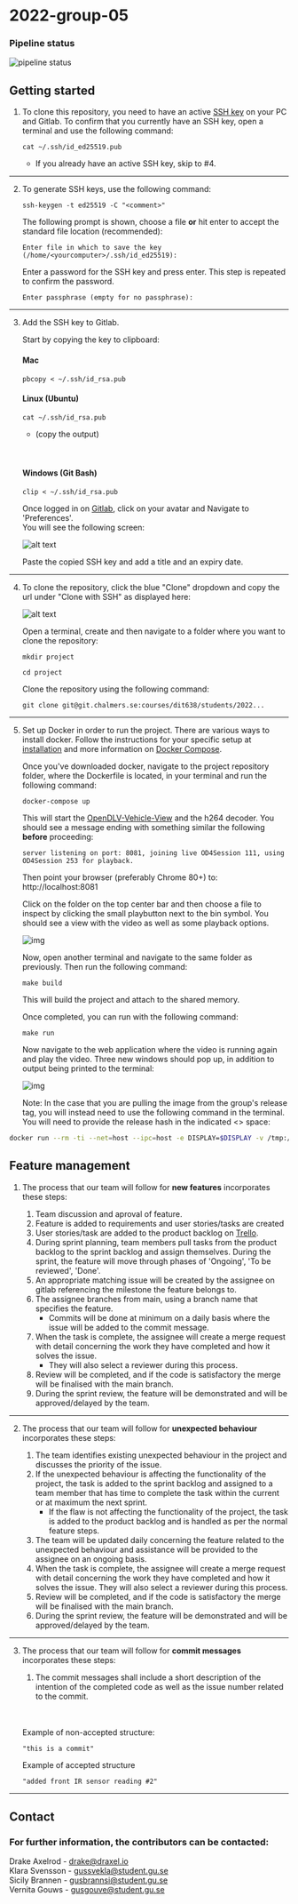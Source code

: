 # 2022-group-05
### Pipeline status
![[pipeline status](https://git.chalmers.se/courses/dit638/students/2022-group-05/badges/main/pipeline.svg)](https://git.chalmers.se/courses/dit638/students/2022-group-05/-/commits/main)

## Getting started


1. To clone this repository, you need to have an active [SSH key](https://docs.gitlab.com/ee/user/ssh.html) on your PC and Gitlab. To confirm that you currently have an SSH key, open a terminal and use the following command: 

    ```shell 
    cat ~/.ssh/id_ed25519.pub                                     
    ```
    - If you already have an active SSH key, skip to #4.

---


2. To generate SSH keys, use the following command:

    ```
    ssh-keygen -t ed25519 -C "<comment>"                      
    ```

    The following prompt is shown, choose a file **or** hit enter to accept the standard file location (recommended):

    ```
    Enter file in which to save the key (/home/<yourcomputer>/.ssh/id_ed25519): 
    ```

    Enter a password for the SSH key and press enter. This step is repeated to confirm the password.

    ```
    Enter passphrase (empty for no passphrase): 
    ```
---
3. Add the SSH key to Gitlab.  
    
    Start by copying the key to clipboard:
    #### Mac
    ```
    pbcopy < ~/.ssh/id_rsa.pub
    ```
    #### Linux (Ubuntu)
    ```
    cat ~/.ssh/id_rsa.pub
    ```
    - (copy the output)
    </br>
    </br>

    #### Windows (Git Bash)
    ```
    clip < ~/.ssh/id_rsa.pub
    ```

    Once logged in on [Gitlab](https://git.chalmers.se/), click on your avatar and Navigate to 'Preferences'.  
    You will see the following screen:

    ![alt text](https://imgs.search.brave.com/jlUvYfoLOeAh8eXaAKnWDm4FFIJ0lvnNsHs28l5C0sc/rs:fit:1200:944:1/g:ce/aHR0cHM6Ly91cGxv/YWQtaW1hZ2VzLmpp/YW5zaHUuaW8vdXBs/b2FkX2ltYWdlcy82/MjY2NzM0LWVlM2E1/Y2QwNGY5MWI1ODUu/cG5n)

    Paste the copied SSH key and add a title and an expiry date.

---

4. To clone the repository, click the blue "Clone"
 dropdown and copy the url under "Clone with SSH" as displayed here:

    ![alt text](https://imgur.com/Fq2jXaQ.png)

    Open a terminal, create and then navigate to a folder where you want to clone the repository:

    ``` 
    mkdir project
    ```

    ``` 
    cd project
    ```

    Clone the repository using the following command:

    ```
    git clone git@git.chalmers.se:courses/dit638/students/2022...
    ```

---

5. Set up Docker in order to run the project. There are various ways to install docker. Follow the instructions for your specific setup at [installation](https://docs.docker.com/get-docker/) and more information on [Docker Compose](https://docs.docker.com/compose/install/).

    Once you've downloaded docker, navigate to the project repository folder, where the Dockerfile is located, in your terminal and run the following command:
    ```
    docker-compose up
    ```

    This will start the [OpenDLV-Vehicle-View](https://github.com/chalmers-revere/opendlv-vehicle-view) and the h264 decoder. You should see a message ending with something similar the following **before** proceeding:
    ```
    server listening on port: 8081, joining live OD4Session 111, using OD4Session 253 for playback.
    ```

    Then point your browser (preferably Chrome 80+) to: http://localhost:8081 

    Click on the folder on the top center bar and then choose a file to inspect by clicking the small playbutton next to the bin symbol. You should see a view with the video as well as some playback options. 

    ![img](resources/dlv.PNG)

    Now, open another terminal and navigate to the same folder as previously. Then run the following command:
    ```
    make build
    ```
    This will build the project and attach to the shared memory. 
    
    Once completed, you can run with the following command:

    ```
    make run
    ```
    Now navigate to the web application where the video is running again and play the video. Three new windows should pop up, in addition to output being printed to the terminal:
    
    ![img](resources/img.PNG)

    Note: In the case that you are pulling the image from the group's release tag, you will instead need to use the following command in the terminal. You will need to provide the release hash in the indicated <> space:


```sh
docker run --rm -ti --net=host --ipc=host -e DISPLAY=$DISPLAY -v /tmp:/tmp registry.git.chalmers.se/courses/dit638/students/2022-group-05:<release> --cid=253 --name=img --width=640 --height=480 --output=example.csv
```
## Feature management

1. The process that our team will follow for **new features** incorporates these steps:  

    1. Team discussion and aproval of feature.
    2. Feature is added to requirements and user stories/tasks are created
    3. User stories/task are added to the product backlog on [Trello](https://trello.com/). 
    4. During sprint planning, team members pull tasks from the product backlog to the sprint backlog and assign themselves. During the sprint, the feature will move through phases of 'Ongoing', 'To be reviewed', 'Done'.
    5. An appropriate matching issue will be created by the assignee on gitlab referencing the milestone the feature belongs to.
    6. The assignee branches from main, using a branch name that specifies the feature. 
        - Commits will be done at minimum on a daily basis where the issue will be added to the commit message.
    7. When the task is complete, the assignee will create a merge request with detail concerning the work they have completed and how it solves the issue. 
        - They will also select a reviewer during this process. 
    8. Review will be completed, and if the code is satisfactory the merge will be finalised with the main branch.
    9. During the sprint review, the feature will be demonstrated and will be approved/delayed by the team.

---

2. The process that our team will follow for **unexpected behaviour** incorporates these steps: 

    1. The team identifies existing unexpected behaviour in the project and discusses the priority of the issue.
    2. If the unexpected behaviour is affecting the functionality of the project, the task is added to the sprint backlog and assigned to a team member that has time to complete the task within the current or at maximum the next sprint.
        - If the flaw is not affecting the functionality of the project, the task is added to the product backlog and is handled as per the normal feature steps.
    3. The team will be updated daily concerning the feature related to the unexpected behaviour and assistance will be provided to the assignee on an ongoing basis.
    4. When the task is complete, the assignee will create a merge request with detail concerning the work they have completed and how it solves the issue. They will also select a reviewer during this process. 
    5. Review will be completed, and if the code is satisfactory the merge will be finalised with the main branch.
    6. During the sprint review, the feature will be demonstrated and will be approved/delayed by the team.

---

3. The process that our team will follow for **commit messages** incorporates these steps: 
    1. The commit messages shall include a short description of the intention of the completed code as well as the issue number related to the commit.
    </br>
    </br>

    Example of non-accepted structure:
    ```
    "this is a commit"
    ```

    Example of accepted structure
    ```
    "added front IR sensor reading #2"
    ```

---

## Contact
### For further information, the contributors can be contacted:
Drake Axelrod - drake@draxel.io  
Klara Svensson - gussvekla@student.gu.se  
Sicily Brannen - gusbrannsi@student.gu.se  
Vernita Gouws - gusgouve@student.gu.se 
